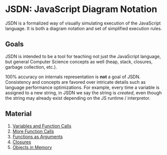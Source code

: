 # JSDN: JavaScript Diagram Notation

JSDN is a formalized way of visually simulating execution of the JavaScript language. It is both a diagram notation and set of simplified execution rules.

## Goals

JSDN is intended to be a tool for teaching not just the JavaScript language, but general Computer Science concepts as well (heap, stack, closures, garbage collection, etc.).

100% accuracy on internals representation is **not** a goal of JSDN. Consistency and concepts are favored over intricate details such as language performance optimizations. For example, every time a variable is assigned to a new string, in JSDN we say the string is *created*, even though the string may already exist depending on the JS runtime / interpretor.

## Material

1. [Variables and Function Calls](learn/jsdn-functions-1.pdf?raw=true)
2. [More Function Calls](learn/jsdn-functions-2.pdf?raw=true)
3. [Functions as Arguments](learn/jsdn-functions-3.pdf?raw=true)
3. [Closures](learn/jsdn-closures-1.pdf?raw=true)
4. [Objects in Memory](learn/jsdn-objects-1.pdf?raw=true)
